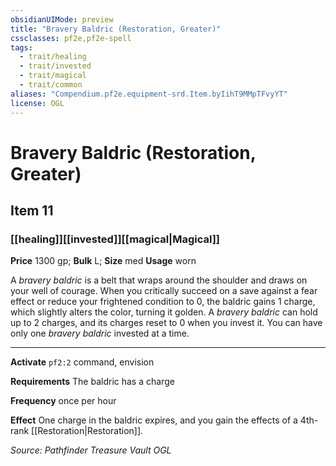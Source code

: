 ```yaml
---
obsidianUIMode: preview
title: "Bravery Baldric (Restoration, Greater)"
cssclasses: pf2e,pf2e-spell
tags:
  - trait/healing
  - trait/invested
  - trait/magical
  - trait/common
aliases: "Compendium.pf2e.equipment-srd.Item.byIihT9MMpTFvyYT"
license: OGL
---
```

# Bravery Baldric (Restoration, Greater)
## Item 11
### [[healing]][[invested]][[magical|Magical]]


**Price** 1300 gp; 
**Bulk** L; **Size** med
**Usage** worn

A _bravery baldric_ is a belt that wraps around the shoulder and draws on your well of courage. When you critically succeed on a save against a fear effect or reduce your frightened condition to 0, the baldric gains 1 charge, which slightly alters the color, turning it golden. A _bravery baldric_ can hold up to 2 charges, and its charges reset to 0 when you invest it. You can have only one _bravery baldric_ invested at a time.

* * *

**Activate** `pf2:2` command, envision

**Requirements** The baldric has a charge

**Frequency** once per hour

**Effect** One charge in the baldric expires, and you gain the effects of a 4th-rank [[Restoration|Restoration]].

*Source: Pathfinder Treasure Vault*
*OGL*